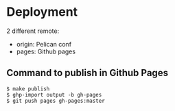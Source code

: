 # Deployment
2 different remote:
- origin: Pelican conf
- pages: Github pages

## Command to publish in Github Pages
```shell
$ make publish
$ ghp-import output -b gh-pages
$ git push pages gh-pages:master
```
